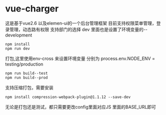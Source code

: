 # vue-charger

这是基于vue2.6  以及elemen-ui的一个后台管理框架
目前支持权限菜单管理，登录管理，动态路有权限
支持部门的选择
dev 里面也是设置了环境变量的--development
```
npm install
npm run dev
```


打包,这里使用env-cross 来设置环境变量 分别为 process.env.NODE_ENV = testing/production

```
npm run build--test 
npm run build--prod
```

支持压缩打包，需要安装
```
npm install compression-webpack-plugin@1.1.12 --save-dev

```

无论是打包还是测试，都只需要更改config里面对应JS 里面的BASE_URL即可